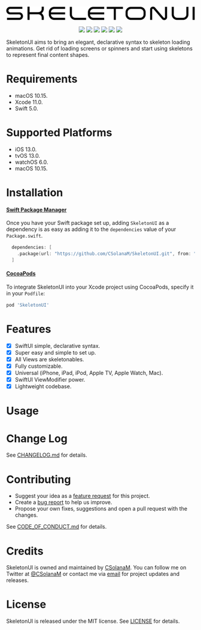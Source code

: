 <p align='center'>
	<img src='Assets/header.png'>
</p>
<p align='center'>
	<img src='https://github.com/CSolanaM/SkeletonUI/workflows/build/badge.svg'>
	<img src='https://github.com/CSolanaM/SkeletonUI/workflows/test/badge.svg'>
	<img src='https://img.shields.io/cocoapods/p/SkeletonUI'>
	<img src='https://img.shields.io/github/v/tag/CSolanaM/SkeletonUI?color=lightGray&label=version'>
	<img src='https://img.shields.io/github/license/CSolanaM/SkeletonUI?color=lightGray'>
	<a href='https://twitter.com/CSolanaM'><img src='https://img.shields.io/badge/twitter-@CSolanaM-lightGray.svg?style=flat&label=contact'></a>
</p>

SkeletonUI aims to bring an elegant, declarative syntax to skeleton loading animations. Get rid of loading screens or spinners and start using skeletons to represent final content shapes.

# Requirements

- macOS 10.15.
- Xcode 11.0.
- Swift 5.0.

# Supported Platforms

- iOS 13.0.
- tvOS 13.0.
- watchOS 6.0.
- macOS 10.15.

# Installation

#### [Swift Package Manager](https://swift.org/package-manager/)

Once you have your Swift package set up, adding `SkeletonUI` as a dependency is as easy as adding it to the `dependencies` value of your `Package.swift`.

```swift
  dependencies: [
    .package(url: "https://github.com/CSolanaM/SkeletonUI.git", from: "0.1.1")
  ]
```

#### [CocoaPods](https://cocoapods.org)

To integrate SkeletonUI into your Xcode project using CocoaPods, specify it in your `Podfile`:

```ruby
pod 'SkeletonUI'
```

# Features

- [x] SwiftUI simple, declarative syntax.
- [x] Super easy and simple to set up.
- [x] All Views are skeletonables.
- [x] Fully customizable.
- [x] Universal (iPhone, iPad, iPod, Apple TV, Apple Watch, Mac).
- [x] SwiftUI ViewModifier power.
- [x] Lightweight codebase.

# Usage

# Change Log

See [CHANGELOG.md](https://github.com/CSolanaM/SkeletonUI/blob/master/CHANGELOG.md) for details.

# Contributing

- Suggest your idea as a [feature request](https://github.com/CSolanaM/SkeletonUI/issues/new?assignees=&labels=&template=feature_request.md&title=) for this project.
- Create a [bug report](https://github.com/CSolanaM/SkeletonUI/issues/new?assignees=&labels=&template=bug_report.md&title=) to help us improve.
- Propose your own fixes, suggestions and open a pull request with the changes.

See [CODE_OF_CONDUCT.md](https://github.com/CSolanaM/SkeletonUI/blob/master/CODE_OF_CONDUCT.md) for details.

# Credits

SkeletonUI is owned and maintained by [CSolanaM](https://csolanam.io). You can follow me on Twitter at [@CSolanaM](https://twitter.com/CSolanaM) or contact me via [email](mailto:apps@csolanam.io) for project updates and releases.

# License

SkeletonUI is released under the MIT license. See [LICENSE](https://github.com/CSolanaM/SkeletonUI/blob/master/LICENSE) for details.
